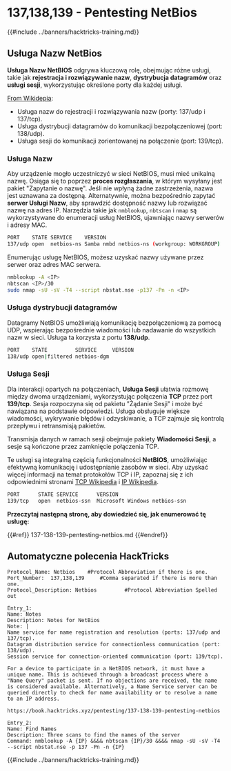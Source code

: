 # 137,138,139 - Pentesting NetBios

{{#include ../banners/hacktricks-training.md}}

## Usługa Nazw NetBios

**Usługa Nazw NetBIOS** odgrywa kluczową rolę, obejmując różne usługi, takie jak **rejestracja i rozwiązywanie nazw**, **dystrybucja datagramów** oraz **usługi sesji**, wykorzystując określone porty dla każdej usługi.

[From Wikidepia](https://en.wikipedia.org/wiki/NetBIOS_over_TCP/IP):

- Usługa nazw do rejestracji i rozwiązywania nazw (porty: 137/udp i 137/tcp).
- Usługa dystrybucji datagramów do komunikacji bezpołączeniowej (port: 138/udp).
- Usługa sesji do komunikacji zorientowanej na połączenie (port: 139/tcp).

### Usługa Nazw

Aby urządzenie mogło uczestniczyć w sieci NetBIOS, musi mieć unikalną nazwę. Osiąga się to poprzez **proces rozgłaszania**, w którym wysyłany jest pakiet "Zapytanie o nazwę". Jeśli nie wpłyną żadne zastrzeżenia, nazwa jest uznawana za dostępną. Alternatywnie, można bezpośrednio zapytać **serwer Usługi Nazw**, aby sprawdzić dostępność nazwy lub rozwiązać nazwę na adres IP. Narzędzia takie jak `nmblookup`, `nbtscan` i `nmap` są wykorzystywane do enumeracji usług NetBIOS, ujawniając nazwy serwerów i adresy MAC.
```bash
PORT    STATE SERVICE    VERSION
137/udp open  netbios-ns Samba nmbd netbios-ns (workgroup: WORKGROUP)
```
Enumerując usługę NetBIOS, możesz uzyskać nazwy używane przez serwer oraz adres MAC serwera.
```bash
nmblookup -A <IP>
nbtscan <IP>/30
sudo nmap -sU -sV -T4 --script nbstat.nse -p137 -Pn -n <IP>
```
### Usługa dystrybucji datagramów

Datagramy NetBIOS umożliwiają komunikację bezpołączeniową za pomocą UDP, wspierając bezpośrednie wiadomości lub nadawanie do wszystkich nazw w sieci. Usługa ta korzysta z portu **138/udp**.
```bash
PORT    STATE         SERVICE     VERSION
138/udp open|filtered netbios-dgm
```
### Usługa Sesji

Dla interakcji opartych na połączeniach, **Usługa Sesji** ułatwia rozmowę między dwoma urządzeniami, wykorzystując połączenia **TCP** przez port **139/tcp**. Sesja rozpoczyna się od pakietu "Żądanie Sesji" i może być nawiązana na podstawie odpowiedzi. Usługa obsługuje większe wiadomości, wykrywanie błędów i odzyskiwanie, a TCP zajmuje się kontrolą przepływu i retransmisją pakietów.

Transmisja danych w ramach sesji obejmuje pakiety **Wiadomości Sesji**, a sesje są kończone przez zamknięcie połączenia TCP.

Te usługi są integralną częścią funkcjonalności **NetBIOS**, umożliwiając efektywną komunikację i udostępnianie zasobów w sieci. Aby uzyskać więcej informacji na temat protokołów TCP i IP, zapoznaj się z ich odpowiednimi stronami [TCP Wikipedia](https://en.wikipedia.org/wiki/Transmission_Control_Protocol) i [IP Wikipedia](https://en.wikipedia.org/wiki/Internet_Protocol).
```bash
PORT      STATE SERVICE      VERSION
139/tcp   open  netbios-ssn  Microsoft Windows netbios-ssn
```
**Przeczytaj następną stronę, aby dowiedzieć się, jak enumerować tę usługę:**

{{#ref}}
137-138-139-pentesting-netbios.md
{{#endref}}

## Automatyczne polecenia HackTricks
```
Protocol_Name: Netbios    #Protocol Abbreviation if there is one.
Port_Number:  137,138,139     #Comma separated if there is more than one.
Protocol_Description: Netbios         #Protocol Abbreviation Spelled out

Entry_1:
Name: Notes
Description: Notes for NetBios
Note: |
Name service for name registration and resolution (ports: 137/udp and 137/tcp).
Datagram distribution service for connectionless communication (port: 138/udp).
Session service for connection-oriented communication (port: 139/tcp).

For a device to participate in a NetBIOS network, it must have a unique name. This is achieved through a broadcast process where a "Name Query" packet is sent. If no objections are received, the name is considered available. Alternatively, a Name Service server can be queried directly to check for name availability or to resolve a name to an IP address.

https://book.hacktricks.xyz/pentesting/137-138-139-pentesting-netbios

Entry_2:
Name: Find Names
Description: Three scans to find the names of the server
Command: nmblookup -A {IP} &&&& nbtscan {IP}/30 &&&& nmap -sU -sV -T4 --script nbstat.nse -p 137 -Pn -n {IP}
```
{{#include ../banners/hacktricks-training.md}}
